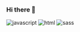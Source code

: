 ### Hi there 👋


![javascript](https://user-images.githubusercontent.com/74648612/235700870-0238ba92-9eaf-432c-8baa-86cc04632d60.svg)
![html](https://user-images.githubusercontent.com/74648612/235700453-cb04e611-4593-4da0-975e-b7bd2a60f7bf.svg)
![sass](https://user-images.githubusercontent.com/74648612/235699698-622ee195-d5ad-4b73-9cf6-ba17be4c0144.svg)


<!--
**mh3mh0/mh3mh0** is a ✨ _special_ ✨ repository because its `README.md` (this file) appears on your GitHub profile.

Here are some ideas to get you started:

- 🔭 I’m currently working on ...
- 🌱 I’m currently learning ...
- 👯 I’m looking to collaborate on ...
- 🤔 I’m looking for help with ...
- 💬 Ask me about ...
- 📫 How to reach me: ...
- 😄 Pronouns: ...
- ⚡ Fun fact: ...
-->
